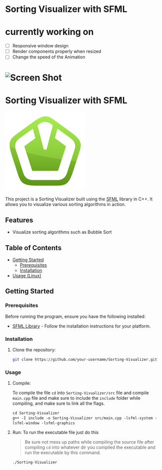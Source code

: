 # Sorting Visualizer with SFML

# currently working on
- [ ] Responsive window design
- [ ] Render components properly when resized
- [ ] Change the speed of the Animation 

![Screen Shot](screenshot.png)
=======
# Sorting Visualizer with SFML

![Sorting Visualizer](./assets/images/sfml.png)

This project is a Sorting Visualizer built using the [SFML](https://www.sfml-dev.org/) library in C++. It allows you to visualize various sorting algorithms in action.

## Features
- Visualize sorting algorithms such as Bubble Sort

## Table of Contents

- [Getting Started](#getting-started)
  - [Prerequisites](#prerequisites)
  - [Installation](#installation)
- [Usage (Linux)](#usage)

## Getting Started

### Prerequisites

Before running the program, ensure you have the following installed:

- [SFML Library](https://www.sfml-dev.org/download.php) - Follow the installation instructions for your platform.

### Installation

1. Clone the repository:

   ```bash
   git clone https://github.com/your-username/Sorting-Visualizer.git
### Usage
1. Compile:
   
   To compile the file `cd` into `Sorting-Visualizer/src` file and compile `main.cpp` file and make sure to include the `include` folder while compiling, 
   and make sure to link all the flags.
  
    ```shell
    cd Sorting-Visualizer
    g++ -I include -o Sorting-Visualizer src/main.cpp -lsfml-system -lsfml-window -lsfml-graphics
    ```
   
2. Run:
    To run the executable file just do this
    > Be sure not mess up paths while compiling the source file after compiling `cd` into whatever dir you compiled the executable and run the executable by this command.
    ```shell
    ./Sorting-Visualizer
    ```
